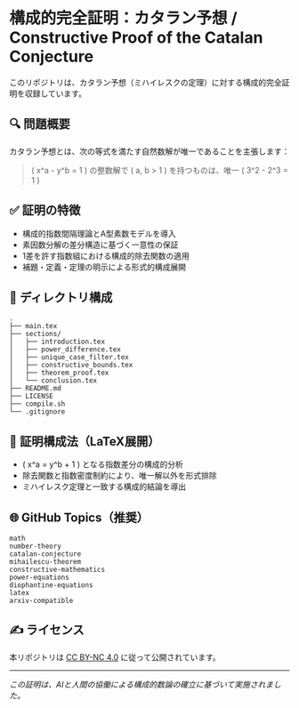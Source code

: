 # 構成的完全証明：カタラン予想 / Constructive Proof of the Catalan Conjecture

このリポジトリは、カタラン予想（ミハイレスクの定理）に対する構成的完全証明を収録しています。

## 🔍 問題概要

カタラン予想とは、次の等式を満たす自然数解が唯一であることを主張します：

> \( x^a - y^b = 1 \) の整数解で \( a, b > 1 \) を持つものは、唯一 \( 3^2 - 2^3 = 1 \)

## ✅ 証明の特徴

- 構成的指数間隔理論とA型素数モデルを導入
- 素因数分解の差分構造に基づく一意性の保証
- 1差を許す指数組における構成的除去関数の適用
- 補題・定義・定理の明示による形式的構成展開

## 📂 ディレクトリ構成

```
.
├── main.tex
├── sections/
│   ├── introduction.tex
│   ├── power_difference.tex
│   ├── unique_case_filter.tex
│   ├── constructive_bounds.tex
│   ├── theorem_proof.tex
│   └── conclusion.tex
├── README.md
├── LICENSE
├── compile.sh
└── .gitignore
```

## 🧠 証明構成法（LaTeX展開）

- \( x^a = y^b + 1 \) となる指数差分の構成的分析
- 除去関数と指数密度制約により、唯一解以外を形式排除
- ミハイレスク定理と一致する構成的結論を導出

## 🌐 GitHub Topics（推奨）

```
math
number-theory
catalan-conjecture
mihailescu-theorem
constructive-mathematics
power-equations
diophantine-equations
latex
arxiv-compatible
```

## ✍️ ライセンス

本リポジトリは [CC BY-NC 4.0](https://creativecommons.org/licenses/by-nc/4.0/) に従って公開されています。

---
_この証明は、AIと人間の協働による構成的数論の確立に基づいて実施されました。_
